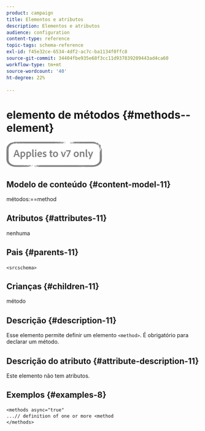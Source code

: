 ```yaml
---
product: campaign
title: Elementos e atributos
description: Elementos e atributos
audience: configuration
content-type: reference
topic-tags: schema-reference
exl-id: f45e32ce-6534-4df2-ac7c-ba1134f0ffc8
source-git-commit: 34404fbe935e68f3cc11d937839209443ad4ca60
workflow-type: tm+mt
source-wordcount: '40'
ht-degree: 22%

---
```


# elemento de métodos {#methods--element}

![](../../../assets/v7-only.svg)

## Modelo de conteúdo {#content-model-11}

métodos:==method

## Atributos {#attributes-11}

nenhuma

## Pais {#parents-11}

`<srcschema>`

## Crianças {#children-11}

método

## Descrição {#description-11}

Esse elemento permite definir um elemento `<method>`. É obrigatório para declarar um método.

## Descrição do atributo {#attribute-description-11}

Este elemento não tem atributos.

## Exemplos {#examples-8}

```
<methods async="true"
...// definition of one or more <method
</methods>
```
